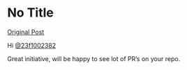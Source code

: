 # No Title

[Original Post](https://discourse.onlinedegree.iitm.ac.in/t/169045/3)

<p>Hi <a class="mention" href="/u/23f1002382">@23f1002382</a></p>
<p>Great initiative, will be happy to see lot of PR’s on your repo.</p>